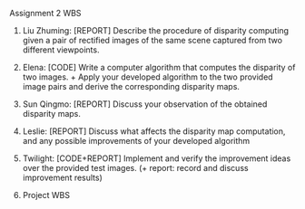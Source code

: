 Assignment 2 WBS

1. Liu Zhuming: [REPORT] Describe the procedure of disparity computing given a pair of rectified images of the same scene captured from two different viewpoints.
2. Elena: [CODE] Write a computer algorithm that computes the disparity of two images. + Apply your developed algorithm to the two provided image pairs and derive the corresponding disparity maps.
3. Sun Qingmo: [REPORT] Discuss your observation of the obtained disparity maps.
4. Leslie: [REPORT] Discuss what affects the disparity map computation, and any possible improvements of your developed algorithm
5. Twilight: [CODE+REPORT] Implement and verify the improvement ideas over the provided test images. (+ report: record and discuss improvement results)

6. Project WBS
